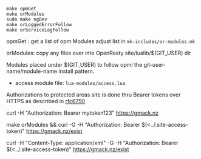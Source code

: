 <!--

-->

```
make opmGet
make orModules
sudo make ngDev
make orLoggedErrorFollow
make orServiceLogFollow
```

 opmGet : get a list of opm Modules
 adjust list in `mk-includes/or-modules.mk`

 orModules: copy any files over into OpenResty site/lualib/$(GIT_USER)  dir

Modules placed under $(GIT_USER) to follow opmi the git-user-name/module-name install pattern.

 - access module file: `lua-modules/access.lua`

Authorizations to protected areas site is done thru Bearer tokens over HTTPS
 as described in [rfc6750](http://www.rfc-editor.org/rfc/rfc6750.txt)

curl -H  "Authorization: Bearer mytoken123"  https://gmack.nz

make orModules && curl -G -H "Authorization: Bearer $(<../.site-access-token)" https://gmack.nz/exist

curl -H "Content-Type: application/xml" -G -H "Authorization: Bearer $(<../.site-access-token)" https://gmack.nz/exist

